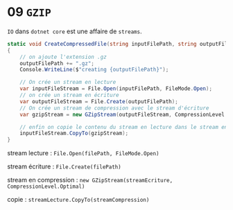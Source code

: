 # 09 `GZIP`

`IO` dans `dotnet core` est une affaire de `streams`.

```csharp
static void CreateCompressedFile(string inputFilePath, string outputFilePath)
{
    // on ajoute l'extension .gz
    outputFilePath += ".gz";
    Console.WriteLine($"creating {outputFilePath}");

    // On crée un stream en lecture
    var inputFileStream = File.Open(inputFilePath, FileMode.Open);
    // on crée un stream en écriture
    var outputFileStream = File.Create(outputFilePath);
    // On crée un stream de compression avec le stream d'écriture
    var gzipStream = new GZipStream(outputFileStream, CompressionLevel.Optimal);

    // enfin on copie le contenu du stream en lecture dans le stream en compression
    inputFileStream.CopyTo(gzipStream);
}
```

stream lecture : `File.Open(filePath, FileMode.Open)`

stream écriture : `File.Create(filePath)`

stream en compression : `new GZipStream(streamEcriture, CompressionLevel.Optimal)`

copie : `streamLecture.CopyTo(streamCompression)`